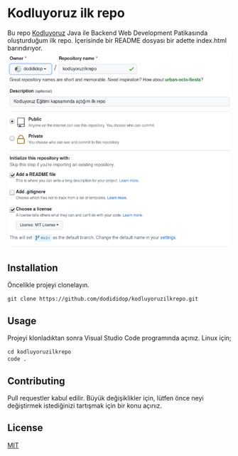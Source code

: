 # Kodluyoruz ilk repo
Bu repo [Kodluyoruz](https://www.kodluyoruz.org/) Java ile Backend Web Development Patikasında oluşturduğum ilk repo. İçerisinde bir README dosyası bir adette index.html barındırıyor.
![Image](https://raw.githubusercontent.com/dodididop/kodluyoruzilkrepo/main/figures/ss.png)
## Installation
Öncelikle projeyi clonelayın.
```
git clone https://github.com/dodididop/kodluyoruzilkrepo.git
```
## Usage
Projeyi klonladıktan sonra Visual Studio Code programında açınız.
Linux için;
```
cd kodluyoruzilkrepo
code .
```
## Contributing
Pull requestler kabul edilir. Büyük değişiklikler için, lütfen önce neyi değiştirmek istediğinizi tartışmak için bir konu açınız. 
## License  
[MIT](https://choosealicense.com/licenses/mit/)